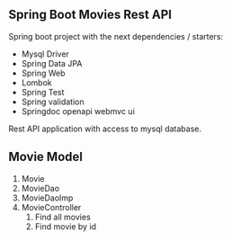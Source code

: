 ## Spring Boot Movies Rest API

Spring boot project with the next dependencies / starters:
* Mysql Driver
* Spring Data JPA
* Spring Web
* Lombok
* Spring Test
* Spring validation
* Springdoc openapi webmvc ui

Rest API application with access to mysql database.


## Movie Model

1. Movie
2. MovieDao
3. MovieDaoImp
4. MovieController
    1. Find all movies
    2. Find movie by id